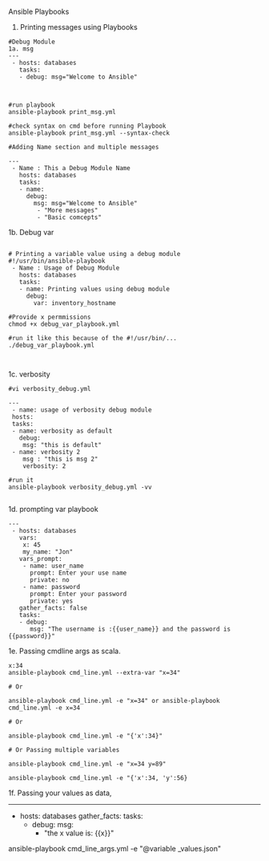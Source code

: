 Ansible Playbooks

1. Printing messages using Playbooks

```
#Debug Module 
1a. msg
---
 - hosts: databases
   tasks: 
   - debug: msg="Welcome to Ansible" 

   
   
#run playbook   
ansible-playbook print_msg.yml

#check syntax on cmd before running Playbook
ansible-playbook print_msg.yml --syntax-check

#Adding Name section and multiple messages

---
 - Name : This a Debug Module Name
   hosts: databases
   tasks: 
   - name: 
     debug:
       msg: msg="Welcome to Ansible" 
        - "More messages"
        - "Basic comcepts"

```
1b. Debug var
```

# Printing a variable value using a debug module
#!/usr/bin/ansible-playbook
 - Name : Usage of Debug Module
   hosts: databases
   tasks: 
   - name: Printing values using debug module
     debug:
       var: inventory_hostname

#Provide x permmissions
chmod +x debug_var_playbook.yml

#run it like this because of the #!/usr/bin/...
./debug_var_playbook.yml
        
   
```

1c. verbosity

```
#vi verbosity_debug.yml

---
 - name: usage of verbosity debug module
 hosts:
 tasks:
 - name: verbosity as default
   debug:
    msg: "this is default"
 - name: verbosity 2
    msg : "this is msg 2" 
    verbosity: 2

#run it  
ansible-playbook verbosity_debug.yml -vv
     
```

1d. prompting var playbook

```
---
 - hosts: databases
   vars:
    x: 45
    my_name: "Jon"
   vars_prompt:
    - name: user_name
      prompt: Enter your use name
      private: no
    - name: password
      prompt: Enter your password
      private: yes
   gather_facts: false
   tasks:
   - debug:
      msg: "The username is :{{user_name}} and the password is {{password}}"

```

1e. Passing cmdline args as scala.
```
x:34
ansible-playbook cmd_line.yml --extra-var "x=34"

# Or

ansible-playbook cmd_line.yml -e "x=34" or ansible-playbook cmd_line.yml -e x=34

# Or

ansible-playbook cmd_line.yml -e "{'x':34}"

# Or Passing multiple variables

ansible-playbook cmd_line.yml -e "x=34 y=89"

ansible-playbook cmd_line.yml -e "{'x':34, 'y':56}

```

1f. Passing your values as data,

---
 - hosts: databases
   gather_facts:
   tasks:
   - debug: 
       msg: 
       - "the x value is: {{x}}"

ansible-playbook cmd_line_args.yml -e "@variable _values.json"

```